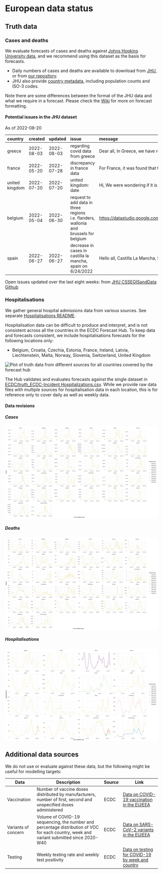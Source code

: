 European data status
================

## Truth data

### Cases and deaths

We evaluate forecasts of cases and deaths against [Johns Hopkins
University data](https://github.com/CSSEGISandData/COVID-19), and we
recommend using this dataset as the basis for forecasts.

-   Daily numbers of cases and deaths are available to download from
    [JHU](https://github.com/CSSEGISandData/COVID-19/tree/master/csse_covid_19_data/csse_covid_19_time_series),
    or from [our
    repository](https://github.com/epiforecasts/covid19-forecast-hub-europe/data-truth).
-   JHU also provide [country
    metadata](https://github.com/CSSEGISandData/COVID-19/blob/master/csse_covid_19_data/UID_ISO_FIPS_LookUp_Table.csv),
    including population counts and ISO-3 codes.

Note there are some differences between the format of the JHU data and
what we require in a forecast. Please check the
[Wiki](https://github.com/epiforecasts/covid19-forecast-hub-europe/wiki/Targets-and-horizons#truth-data)
for more on forecast formatting.

#### Potential issues in the JHU dataset

As of 2022-08-20

| country        | created    | updated    | issue                                                                                 | message                                               | url                                                      |
|:---------------|:-----------|:-----------|:--------------------------------------------------------------------------------------|:------------------------------------------------------|:---------------------------------------------------------|
| greece         | 2022-08-03 | 2022-08-03 | regarding covid data from greece                                                      | Dear all, In Greece, we have recently started rep…    | <https://github.com/CSSEGISandData/COVID-19/issues/5957> |
| france         | 2022-05-20 | 2022-07-28 | discrepancy in france data                                                            | For France, it was found that the number of New ca…   | <https://github.com/CSSEGISandData/COVID-19/issues/5746> |
| united kingdom | 2022-07-20 | 2022-07-20 | united kingdom: date                                                                  | Hi, We were wondering if it is in your plans to us…   | <https://github.com/CSSEGISandData/COVID-19/issues/5904> |
| belgium        | 2022-05-04 | 2022-06-30 | request to add data in three regions i.e. flanders, wallonia and brussels for belgium | <https://datastudio.google.com/c/embed/u/0/reportin>… | <https://github.com/CSSEGISandData/COVID-19/issues/5704> |
| spain          | 2022-06-27 | 2022-06-27 | decrease in cases in castilla la mancha, spain on 6/24/2022                           | Hello all, Castilla La Mancha, Spain had a decrea…    | <https://github.com/CSSEGISandData/COVID-19/issues/5845> |

Open issues updated over the last eight weeks: from [JHU CSSEGISandData
Github](https://github.com/CSSEGISandData/COVID-19/)

### Hospitalisations

We gather general hospital admissions data from various sources. See
separate [Hospitalisations
README](https://github.com/epiforecasts/covid19-forecast-hub-europe/tree/main/code/auto_download/hospitalisations#readme).

Hospitalisation data can be difficult to produce and interpret, and is
not consistent across all the countries in the ECDC Forecast Hub. To
keep data and forecasts consistent, we include hospitalisations
forecasts for the following locations only:

-   Belgium, Croatia, Czechia, Estonia, France, Ireland, Latvia,
    Liechtenstein, Malta, Norway, Slovenia, Switzerland, United Kingdom

![Plot of truth data from different sources for all countries covered by
the forecast hub](plots/hospitalisations.svg)

The Hub validates and evaluates forecasts against the single dataset in
[ECDC/truth_ECDC-Incident
Hospitalizations.csv](ECDC/truth_ECDC-Incident%20Hospitalizations.csv).
While we provide raw data files with multiple sources for
hospitalisation data in each location, this is for reference only to
cover daily as well as weekly data.

#### Data revisions

##### Cases

![Plot of revisions in case data](plots/revisions-Cases.svg)

##### Deaths

![Plot of revisions in case data](plots/revisions-Deaths.svg)

##### Hospitalisations

![Plot of revisions in case data](plots/revisions-Hospitalizations.svg)

## Additional data sources

We do not use or evaluate against these data, but the following might be
useful for modelling targets:

| Data                | Description                                                                                                                              | Source | Link                                                                                                                            |
|---------------------|------------------------------------------------------------------------------------------------------------------------------------------|--------|---------------------------------------------------------------------------------------------------------------------------------|
| Vaccination         | Number of vaccine doses distributed by manufacturers, number of first, second and unspecified doses administered                         | ECDC   | [Data on COVID-19 vaccination in the EU/EEA](https://www.ecdc.europa.eu/en/publications-data/data-covid-19-vaccination-eu-eea)  |
| Variants of concern | Volume of COVID-19 sequencing, the number and percentage distribution of VOC for each country, week and variant submitted since 2020-W40 | ECDC   | [Data on SARS-CoV-2 variants in the EU/EEA](https://www.ecdc.europa.eu/en/publications-data/data-virus-variants-covid-19-eueea) |
| Testing             | Weekly testing rate and weekly test positivity                                                                                           | ECDC   | [Data on testing for COVID-19 by week and country](https://www.ecdc.europa.eu/en/publications-data/covid-19-testing)            |
